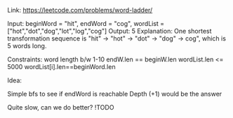 Link: https://leetcode.com/problems/word-ladder/

Input: beginWord = "hit", endWord = "cog", wordList = ["hot","dot","dog","lot","log","cog"]
Output: 5
Explanation: One shortest transformation sequence is "hit" -> "hot" -> "dot" -> "dog" -> cog", which is 5 words long.


Constraints:
word length b/w 1-10
endW.len == beginW.len
wordList.len <= 5000
wordList[i].len==beginWord.len

Idea:

Simple bfs to see if endWord is reachable
Depth (+1) would be the answer 

Quite slow, can we do better? !TODO